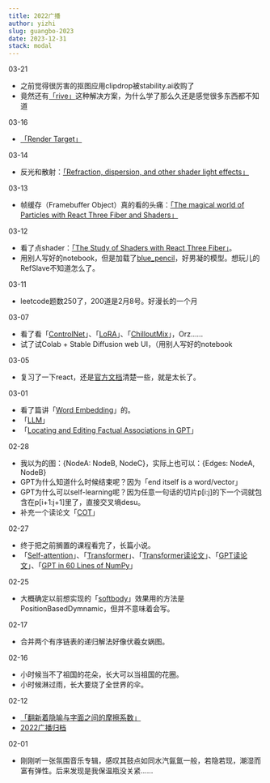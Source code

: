```yaml
---
title: 2022广播
author: yizhi
slug: guangbo-2023
date: 2023-12-31 
stack: modal
---
```

03-21
- 之前觉得很厉害的抠图应用clipdrop被stability.ai收购了
- 竟然还有[「rive」](https://rive.app/)这种解决方案，为什么学了那么久还是感觉很多东西都不知道

03-16
- [「Render Target」](https://blog.maximeheckel.com/posts/beautiful-and-mind-bending-effects-with-webgl-render-targets/)

03-14
- 反光和散射：[「Refraction, dispersion, and other shader light effects」](https://blog.maximeheckel.com/posts/refraction-dispersion-and-other-shader-light-effects/)

03-13
- 帧缓存（Framebuffer Object）真的看的头痛：[「The magical world of Particles with React Three Fiber and Shaders」](https://blog.maximeheckel.com/posts/the-magical-world-of-particles-with-react-three-fiber-and-shaders/)

03-12
- 看了点shader：[「The Study of Shaders with React Three Fiber」](https://blog.maximeheckel.com/posts/the-study-of-shaders-with-react-three-fiber/)。
- 用别人写好的notebook，但是加载了[blue_pencil](https://huggingface.co/bluepen5805/blue_pencil)，好男凝的模型。想玩儿的RefSlave不知道怎么了。

03-11
- leetcode题数250了，200道是2月8号。好漫长的一个月

03-07
- 看了看「[ControlNet](https://huggingface.co/blog/controlnet)」、「[LoRA](https://huggingface.co/blog/lora)」、「[ChilloutMix](https://civitai.com/models/6424/chilloutmix)」，Orz……
- 试了试Colab + Stable Diffusion web UI，（用别人写好的notebook

03-05
- 复习了一下react，还是[官方文档](https://beta.reactjs.org/reference/react/useCallback)清楚一些，就是太长了。

03-01
- 看了篇讲「[Word Embedding](https://zhuanlan.zhihu.com/p/49271699?utm_id=0)」的。
- 「[LLM](https://zhuanlan.zhihu.com/p/597586623)」
- 「[Locating and Editing Factual Associations in GPT](https://rome.baulab.info/)」

02-28
- 我以为的图：{NodeA: NodeB, NodeC}，实际上也可以：{Edges: NodeA, NodeB}
- GPT为什么知道什么时候结束呢？因为「end itself is a word/vector」 
- GPT为什么可以self-learning呢？因为任意一句话的切片p[i:j]的下一个词就包含在p[i+1:j+1]里了，直接交叉墒desu。
- 补充一个读论文「[COT](https://www.bilibili.com/video/BV1t8411e7Ug/)」

02-27
- 终于把之前搁置的课程看完了，长篇小说。
- 「[Self-attention](https://www.youtube.com/watch?v=hYdO9CscNes)」、「[Transformer](https://www.youtube.com/watch?v=n9TlOhRjYoc)」、「[Transformer读论文](https://www.bilibili.com/video/BV1pu411o7BE)」、「[GPT读论文](https://www.bilibili.com/video/BV1AF411b7xQ/)」、「[GPT in 60 Lines of NumPy](https://jaykmody.com/blog/gpt-from-scratch/)」

02-25
- 大概确定以前想实现的「[softbody](https://twitter.com/JuhaniHalkomaki/status/1626327846032404480)」效果用的方法是PositionBasedDymnamic，但并不意味着会写。

02-17
- 合并两个有序链表的递归解法好像伏羲女娲图。

02-16
- 小时候当不了祖国的花朵，长大可以当祖国的花圈。
- 小时候淋过雨，长大要烧了全世界的伞。

02-12
- [「翻新着隐喻与字面之间的摩擦系数」](https://book.douban.com/review/6132267/)
- [2022广播归档](./douban/guangbo-2022)

02-01
- 刚刚听一张氛围音乐专辑，感叹其鼓点如同水汽氤氲一般，若隐若现，潮湿而富有弹性。后来发现是我保温瓶没关紧……

